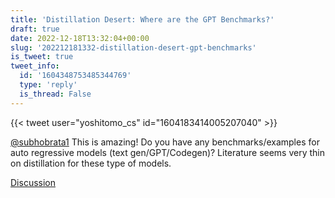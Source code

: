 ```yaml
---
title: 'Distillation Desert: Where are the GPT Benchmarks?'
draft: true
date: 2022-12-18T13:32:04+00:00
slug: '202212181332-distillation-desert-gpt-benchmarks'
is_tweet: true
tweet_info:
  id: '1604348753485344769'
  type: 'reply'
  is_thread: False
---
```




{{< tweet user="yoshitomo_cs" id="1604183414005207040" >}}

[@subhobrata1](https://x.com/subhobrata1) This is amazing! Do you have any benchmarks/examples for auto regressive models (text gen/GPT/Codegen)? Literature seems very thin on distillation for these type of models.

[Discussion](https://x.com/sytelus/status/1604348753485344769)

